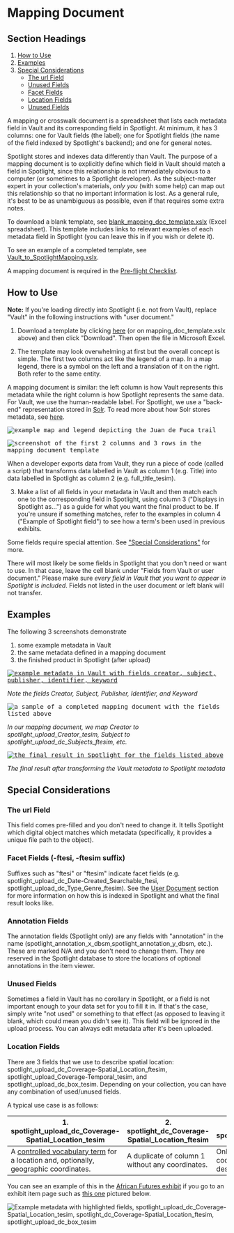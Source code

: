 # Mapping Document

## Section Headings
1. [How to Use](#how-to-use)
2. [Examples](#examples)
3. [Special Considerations](#special-considerations)
   * [The url Field](#the-url-field)
   * [Unused Fields](#unused-fields)
   * [Facet Fields](#facet-fields-ftesi-ftesim-suffix)
   * [Location Fields](#location-fields)
   * [Unused Fields](#unused-fields)

A mapping or crosswalk document is a spreadsheet that lists each metadata field in Vault and its corresponding field in Spotlight. At minimum, it has 3 columns: one for Vault fields (the label); one for Spotlight fields (the name of the field indexed by Spotlight's backend); and one for general notes.

Spotlight stores and indexes data differently than Vault. The purpose of a mapping document is to explicitly define which field in Vault should match a field in Spotlight, since this relationship is not immediately obvious to a computer (or sometimes to a Spotlight developer). As the subject-matter expert in your collection's materials, *only you* (with some help) can map out this relationship so that no important information is lost. As a general rule, it's best to be as unambiguous as possible, even if that requires some extra notes.

To download a blank template, see [blank_mapping_doc_template.xslx](blank_mapping_doc_template.xslx) (Excel spreadsheet). This template includes links to relevant examples of each metadata field in Spotlight (you can leave this in if you wish or delete it).

To see an example of a completed template, see [Vault_to_SpotlightMapping.xslx](Vault_to_SpotlightMapping.xslx).

A mapping document is required in the [Pre-flight Checklist](../pre-flight_checklist/README.md).

## How to Use

**Note:** If you're loading directly into Spotlight (i.e. not from Vault), replace "Vault" in the following instructions with "user document."

1. Download a template by clicking [here](https://github.com/UVicLibrary/VaultToSpotlight/blob/master/mapping_document/blank_mapping_doc_template.xlsx) (or on mapping_doc_template.xslx above) and then click "Download". Then open the file in Microsoft Excel.  

2. The template may look overwhelming at first but the overall concept is simple. The first two columns act like the legend of a map. In a map legend, there is a symbol on the left and a translation of it on the right. Both refer to the same entity.  

  A mapping document is similar: the left column is how Vault represents this metadata while the right column is how Spotlight represents the same data. For Vault, we use the human-readable label. For Spotlight, we use a "back-end" representation stored in [Solr](../glossary/README.md#solr). To read more about how Solr stores metadata, see [here](../user_document/README.md#how-solr-indexes-metadata).

<kbd>![example map and legend depicting the Juan de Fuca trail](map_legend.jpg)</kbd>  

<kbd>![screenshot of the first 2 columns and 3 rows in the mapping document template](first_three_rows.png)</kbd>  

  When a developer exports data from Vault, they run a piece of code (called a script) that transforms data labelled in Vault as column 1 (e.g. Title) into data labelled in Spotlight as column 2 (e.g. full_title_tesim).

3. Make a list of all fields in your metadata in Vault and then match each one to the corresponding field in Spotlight, using column 3 ("Displays in Spotlight as...") as a guide for what you want the final product to be. If you're unsure if something matches, refer to the examples in column 4 ("Example of Spotlight field") to see how a term's been used in previous exhibits.  

  Some fields require special attention. See ["Special Considerations"](#special-considerations) for more.

  There will most likely be some fields in Spotlight that you don't need or want to use. In that case, leave the cell blank under "Fields from Vault or user document." Please make sure *every field in Vault that you want to appear in Spotlight is included*. Fields not listed in the user document or left blank will not transfer.

## Examples

The following 3 screenshots demonstrate

  1. some example metadata in Vault
  2. the same metadata defined in a mapping document
  3. the finished product in Spotlight (after upload)

<a href="https://iaff.library.uvic.ca/concern/iaff_works/e5f0a67c-d547-4d54-8a1e-b7e942254f3d"><kbd><img src="vault_metadata_example.png" alt="example metadata in Vault with fields creator, subject, publisher, identifier, keyword"/></kbd></a>  

*Note the fields Creator, Subject, Publisher, Identifier, and Keyword*

<kbd><img src="mapping_doc_filled_example.png" alt="a sample of a completed mapping document with the fields listed above" /></kbd>  

*In our mapping document, we map Creator to spotlight_upload_Creator_tesim, Subject to spotlight_upload_dc_Subjects_ftesim, etc.*

<a href="https://exhibits.library.uvic.ca/spotlight/iaff/catalog/17-16736"><kbd><img src="spotlight_metadata_example.png" alt="the final result in Spotlight for the fields listed above"/></kbd></a>  

*The final result after transforming the Vault metadata to Spotlight metadata*

## Special Considerations

### The url Field

This field comes pre-filled and you don't need to change it. It tells Spotlight which digital object matches which metadata (specifically, it provides a unique file path to the object).

### Facet Fields (-ftesi, -ftesim suffix)

Suffixes such as "ftesi" or "ftesim" indicate facet fields (e.g. spotlight_upload_dc_Date-Created_Searchable_ftesi, spotlight_upload_dc_Type_Genre_ftesim). See the [User Document](../user_document/README.md#facet-fields) section for more information on how this is indexed in Spotlight and what the final result looks like.

### Annotation Fields

The annotation fields (Spotlight only) are any fields with "annotation" in the name (spotlight_annotation_x_dbsm,spotlight_annotation_y_dbsm, etc.). These are marked N/A and you don't need to change them. They are reserved in the Spotlight database to store the locations of optional annotations in the item viewer.

### Unused Fields

Sometimes a field in Vault has no corollary in Spotlight, or a field is not important enough to your data set for you to fill it in. If that's the case, simply write "not used" or something to that effect (as opposed to leaving it blank, which could mean you didn't see it). This field will be ignored in the upload process. You can always edit metadata after it's been uploaded.

### Location Fields

There are 3 fields that we use to describe spatial location: spotlight_upload_dc_Coverage-Spatial_Location_ftesim, spotlight_upload_Coverage-Temporal_tesim, and spotlight_upload_dc_box_tesim. Depending on your collection, you can have any combination of used/unused fields.

A typical use case is as follows:  

| 1. spotlight_upload_dc_Coverage-Spatial_Location_tesim | 2. spotlight_dc_Coverage-Spatial_Location_ftesim | 3. spotlight_upload_dc_box_tesim |
| --------------------------------------------------- | --------------------------------------------- | ----------------------------- |
| A [controlled vocabulary term](../glossary/README.md) for a location and, optionally, geographic coordinates. | A duplicate of column 1 without any coordinates. | Only the geographic coordinates of the location described in columns 1. |

You can see an example of this in the [African Futures exhibit](https://exhibits.library.uvic.ca/spotlight/iaff) if you go to an exhibit item page such as [this one](https://exhibits.library.uvic.ca/spotlight/iaff/catalog/17-16738) pictured below.

![Example metadata with highlighted fields, spotlight_upload_dc_Coverage-Spatial_Location_tesim, spotlight_dc_Coverage-Spatial_Location_ftesim, spotlight_upload_dc_box_tesim ](example_location_fields.png)
